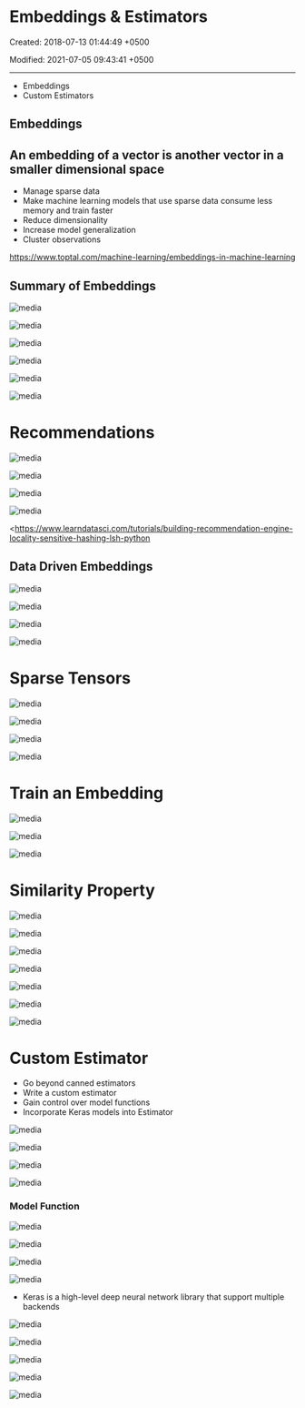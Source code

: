 # Embeddings & Estimators

Created: 2018-07-13 01:44:49 +0500

Modified: 2021-07-05 09:43:41 +0500

---
-   Embeddings
-   Custom Estimators

## Embeddings

## An embedding of a vector is another vector in a smaller dimensional space
-   Manage sparse data
-   Make machine learning models that use sparse data consume less memory and train faster
-   Reduce dimensionality
-   Increase model generalization
-   Cluster observations

<https://www.toptal.com/machine-learning/embeddings-in-machine-learning>

## Summary of Embeddings

![media](media/Embeddings-&-Estimators-image1.png)

![media](media/Embeddings-&-Estimators-image2.png)

![media](media/Embeddings-&-Estimators-image3.png)

![media](media/Embeddings-&-Estimators-image4.png)

![media](media/Embeddings-&-Estimators-image5.png)

![media](media/Embeddings-&-Estimators-image6.png)

# Recommendations

![media](media/Embeddings-&-Estimators-image7.png)

![media](media/Embeddings-&-Estimators-image8.png)

![media](media/Embeddings-&-Estimators-image9.png)

![media](media/Embeddings-&-Estimators-image10.png)

<https://www.learndatasci.com/tutorials/building-recommendation-engine-locality-sensitive-hashing-lsh-python

## Data Driven Embeddings

![media](media/Embeddings-&-Estimators-image11.png)

![media](media/Embeddings-&-Estimators-image12.png)

![media](media/Embeddings-&-Estimators-image13.png)

![media](media/Embeddings-&-Estimators-image14.png)

## 

# Sparse Tensors

![media](media/Embeddings-&-Estimators-image15.png)

![media](media/Embeddings-&-Estimators-image16.png)

![media](media/Embeddings-&-Estimators-image17.png)

![media](media/Embeddings-&-Estimators-image18.png)

# Train an Embedding

![media](media/Embeddings-&-Estimators-image19.png)

![media](media/Embeddings-&-Estimators-image20.png)

![media](media/Embeddings-&-Estimators-image21.png)

# Similarity Property

![media](media/Embeddings-&-Estimators-image22.png)

![media](media/Embeddings-&-Estimators-image23.png)

![media](media/Embeddings-&-Estimators-image24.png)

![media](media/Embeddings-&-Estimators-image25.png)

![media](media/Embeddings-&-Estimators-image26.png)

![media](media/Embeddings-&-Estimators-image27.png)

![media](media/Embeddings-&-Estimators-image28.png)



# Custom Estimator
-   Go beyond canned estimators
-   Write a custom estimator
-   Gain control over model functions
-   Incorporate Keras models into Estimator

![media](media/Embeddings-&-Estimators-image29.png)

![media](media/Embeddings-&-Estimators-image30.png)

![media](media/Embeddings-&-Estimators-image31.png)

![media](media/Embeddings-&-Estimators-image32.png)



### Model Function

![media](media/Embeddings-&-Estimators-image33.png)

![media](media/Embeddings-&-Estimators-image34.png)

![media](media/Embeddings-&-Estimators-image35.png)

![media](media/Embeddings-&-Estimators-image36.png)


-   Keras is a high-level deep neural network library that support multiple backends

![media](media/Embeddings-&-Estimators-image37.png)

![media](media/Embeddings-&-Estimators-image38.png)

![media](media/Embeddings-&-Estimators-image39.png)

![media](media/Embeddings-&-Estimators-image40.png)

![media](media/Embeddings-&-Estimators-image41.png)





















